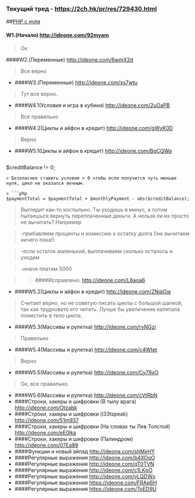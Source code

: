 ### Текущий тред - https://2ch.hk/pr/res/729430.html
##<a href="http://archive-ipq-co.narod.ru">PHP с нуля</a>  
#### W1.(Начало) http://ideone.com/92myam

> Ок

####W2.(Переменные) http://ideone.com/6wmX2d
 
> Все верно

- ####W3.(Переменные) http://ideone.com/xs7wtu
 
> Тут все верно.

- ####W4.1(Условия и игра в кубики) http://ideone.com/2uOaPB
 
> Все правильно

- ####W4.2(Циклы и айфон в кредит) http://ideone.com/gWyK0D
 
> Верно

- ####W5.1(Циклы и айфон в кредит) http://ideone.com/BqCQWa

> ```php 
$creditBalance != 0;
```
> Безопаснее ставить условие > 0 чтобы если получится чуть меньше нуля, цикл не оказался вечным.

> ```php 
$paymentTotal = $paymentTotal + $monthlyPayment - abs($creditBalance);
```
> Выглядит как-то костыльно. Ты уходишь в минус, а потом пытаешься вернуть переплаченные деньги. А нельзя ли их просто не вычитать? Например 

> \-прибавляем проценты и комиссию к остатку долга (!не вычитаем ничего пока!) 

> \-если остаток маленький, выплачиваем сколько осталось и уходим 

> \-иначе платим 5000

>> ####Исправлено: http://ideone.com/L6aoa6

- ####W5.2(Циклы и айфон в кредит) http://ideone.com/ZNqjGw

> Считает верно, но не советую писать циклы с большой шапкой, так как трудновато его читать. Лучше бы увеличение капитала поместить в тело цикла.

- ####W5.3(Массивы и рулетка) http://ideone.com/ryNGzj
 
> Правильно

- ####W5.4(Массивы и рулетка) http://ideone.com/c4Wtet
 
> Верно

- ####W5.5(Массивы и рулетка) http://ideone.com/Cy79xO
 
> Ок, все правильно. 

- ####W5.6(Массивы и рулетка) http://ideone.com/cVtRbN
- ####Строки, хакеры и шифровки (В тылу врага) http://ideone.com/Otzabk
- ####Строки, хакеры и шифровки (l33tspeak) http://ideone.com/51m937 
- ####Строки, хакеры и шифровки (На словах ты Лев Толстой) http://ideone.com/eE0lka
- ####Строки, хакеры и шифровки (Палиндром) http://ideone.com/07Ea89
- ####Функции и новый айпад http://ideone.com/shMxHY
- ####Регулярные выражения http://ideone.com/b4XOqO
- ####Регулярные выражения http://ideone.com/qT0TVN
- ####Регулярные выражения  http://ideone.com/c1LKpO
- ####Регулярные выражения  http://ideone.com/vLQDWx
- ####Регулярные выражения  https://ideone.com/FRAp6H
- ####Регулярные выражения  https://ideone.com/7oED9U

